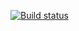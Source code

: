 [![Build status](https://ci.appveyor.com/api/projects/status/l0yui2p0b0wykjm2?svg=true)](https://ci.appveyor.com/project/stunlook/ajavadz6-1)